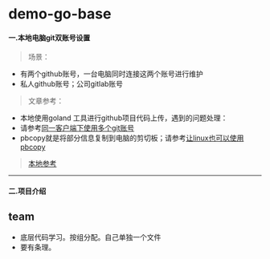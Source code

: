 # demo-go-base


#### 一.本地电脑git双账号设置
> 场景：
 - 有两个github账号，一台电脑同时连接这两个账号进行维护
 - 私人github账号；公司gitlab账号
> 文章参考：
 - 本地使用goland 工具进行github项目代码上传，遇到的问题处理：
 - 请参考[同一客户端下使用多个git账号](https://blog.csdn.net/u014166319/article/details/78570868)
 - pbcopy就是将部分信息复制到电脑的剪切板；请参考[让linux也可以使用pbcopy](https://blog.csdn.net/longyinyushi/article/details/72783484)
> [本地参考](assets/md/technology/mac-git.md)
---
#### 二.项目介绍

## team

- 底层代码学习。按组分配。自己单独一个文件
- 要有条理。
